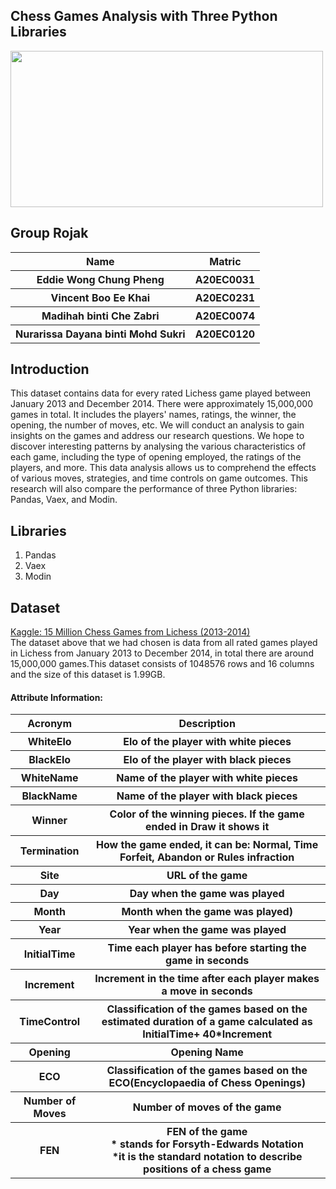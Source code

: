 <h2>Chess Games Analysis with Three Python Libraries</h2> 

<img src="https://user-images.githubusercontent.com/95403713/215369088-d53ead7f-c979-42ab-a8c0-44715d81e2f7.jpg" width="500" height="250"/>

<h2>Group Rojak</h2>
<table>
  <tr>
    <th>Name</th>
    <th>Matric</th>
  </tr>
  <tr>
    <th>Eddie Wong Chung Pheng </th>
    <th>A20EC0031</th>
  </tr>
  <tr>
    <th>Vincent Boo Ee Khai</th>
    <th>A20EC0231</th>
  </tr>
    <tr>
    <th>Madihah binti Che Zabri </th>
    <th>A20EC0074</th>
  </tr>
  <tr>
    <th>Nurarissa Dayana binti Mohd Sukri</th>
    <th>A20EC0120</th>
</table>

## Introduction
This dataset contains data for every rated Lichess game played between January 2013 and December 2014. There were approximately 15,000,000 games in total. It includes the players' names, ratings, the winner, the opening, the number of moves, etc. We will conduct an analysis to gain insights on the games and address our research questions. We hope to discover interesting patterns by analysing the various characteristics of each game, including the type of opening employed, the ratings of the players, and more. This data analysis allows us to comprehend the effects of various moves, strategies, and time controls on game outcomes. This research will also compare the performance of three Python libraries: Pandas, Vaex, and Modin.

## Libraries
1. Pandas
2. Vaex
3. Modin

<h2>Dataset</h2>
<a href="https://www.kaggle.com/datasets/maca11/chess-games-from-lichess-20132014?select=Lichess_2013_2014_Complete.csv">Kaggle: 15 Million Chess Games from Lichess (2013-2014)</a><br>
The dataset above that we had chosen is data from all rated games played in Lichess from January 2013 to December 2014, in total there are around 15,000,000 games.This dataset consists of 1048576 rows and 16 columns and the size of this dataset is 1.99GB.

<h4>Attribute Information:</h4>
<table>
  <tr>
    <th>Acronym</th>
    <th>Description</th>
  </tr>
  <tr>
    <th>WhiteElo</th>
    <th>Elo of the player with white pieces</th>
  </tr>
    <tr>
    <th>BlackElo</th>
    <th>Elo of the player with black pieces</th>
  </tr>
    <tr>
    <th>WhiteName</th>
    <th>Name of the player with white pieces</th>
  </tr>
    <tr>
    <th>BlackName</th>
    <th>Name of the player with black pieces</th>
  </tr>
    <tr>
    <th>Winner</th>
    <th>Color of the winning pieces. If the game ended in Draw it shows it</th>
  </tr>
    <tr>
    <th>Termination</th>
    <th>How the game ended, it can be: Normal, Time Forfeit, Abandon or Rules infraction</th>
  </tr>
    <tr>
    <th>Site</th>
    <th>URL of the game</th>
  </tr>
    <tr>
    <th>Day</th>
    <th>Day when the game was played</th>
  </tr>
    <tr>
    <th>Month</th>
    <th>Month when the game was played)</th>
  </tr>    
  <tr>
    <th>Year</th>
    <th>Year when the game was played</th>
  </tr>    
  <tr>
    <th>InitialTime</th>
    <th>Time each player has before starting the game in seconds</th>
  </tr>    
  <tr>
    <th>Increment</th>
    <th> Increment in the time after each player makes a move in seconds
</th>
  </tr>
    <tr>
    <th>TimeControl</th>
    <th> Classification of the games based on the estimated duration of a game calculated as InitialTime+ 40*Increment</th>
  </tr>
    <tr>
    <th>Opening</th>
    <th>Opening Name</th>
  </tr>
    <tr>
    <th>ECO</th>
    <th>Classification of the games based on the ECO(Encyclopaedia of Chess Openings) </th>
  </tr>
    <tr>
    <th>Number of Moves</th>
    <th>Number of moves of the game</th>
  </tr>
      <tr>
    <th>FEN</th>
    <th>
    FEN of the game
    <br>
    * stands for Forsyth-Edwards Notation 
    <br>
    *it is the standard notation to describe positions of a chess game
    </th>
  </tr>
